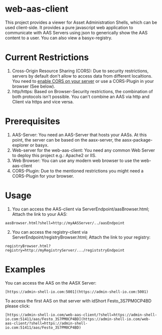 # web-aas-client
This project provides a viewer for Asset Administration Shells, which can be
used client-side. It provides a pure javascript web application to communicate
with AAS Servers using json to generically show the AAS content to a user. You
can also view a basyx-registry.

# Current Restrictions
1. Cross-Origin Resource Sharing (CORS): Due to security restrictions, servers
by default don't allow to access data from different localtions. You need to
[enable CORS on your server](https://enable-cors.org/server.html) or use a
CORS-Plugin in your browser (See below).
2. http/https: Based on Browser-Security restrictions, the combination of both
protocols isn't possible. You can't combine an AAS via http and Client via https
and vice versa.

# Prerequisites
1. AAS-Server: You need an AAS-Server that hosts your AASs. At this point,
the server can be based on the aasx-server, the aasx-package-explorer or basyx.
2. Web-server for the web-aas-client: You need any common Web Server to deploy 
this project e.g.: Apache2 or IIS.
4. Web Browser: You can use any modern web browser to use the web-aas-client
5. CORS-Plugin: Due to the mentioned restrictions you might need a CORS-Plugin
for your browser.

# Usage
1. You can access the AAS-client via ServerEndpoint/aasBrowser.html; Attach the
link to your AAS: 
```
aasBrowser.html?shell=http://myAASServer/../aasEndpoint
```
2. You can access the registry-client via ServerEndpoint/registryBrowser.html;
Attach the link to your registry:
```
registryBrowser.html?registry=http://myRegistryServer/.../registstryEndpoint
```

# Examples
You can access the AAS on the AASX Server: 
```
[https://admin-shell-io.com:5001](https://admin-shell-io.com:5001)
```
To access the first AAS on that server with idShort Festo_3S7PM0CP4BD please click:
```
[https://admin-shell-io.com/web-aas-client/?shell=https://admin-shell-io.com:51411/aas/Festo_3S7PM0CP4BD](https://admin-shell-io.com/web-aas-client/?shell=https://admin-shell-io.com:51411/aas/Festo_3S7PM0CP4BD)
```
